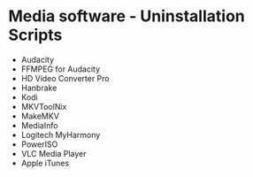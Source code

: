 # Media software - Uninstallation Scripts

- Audacity
- FFMPEG for Audacity
- HD Video Converter Pro
- Hanbrake
- Kodi
- MKVToolNix
- MakeMKV
- MediaInfo
- Logitech MyHarmony
- PowerISO
- VLC Media Player
- Apple iTunes

